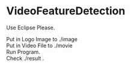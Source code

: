 # VideoFeatureDetection

Use Eclipse Please.

Put in Logo Image to ./image  
Put in Video File to ./movie  
Run Program.  
Check ./result .  



